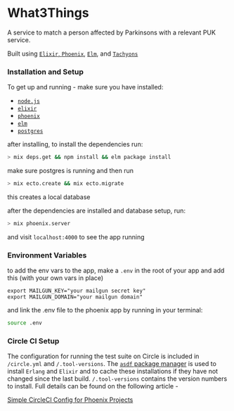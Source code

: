 # What3Things

A service to match a person affected by Parkinsons with a relevant PUK service.


Built using [`Elixir`, `Phoenix`](http://www.phoenixframework.org/), [`Elm`](http://elm-lang.org/), and [`Tachyons`](http://tachyons.io/)

### Installation and Setup

To get up and running - make sure you have installed:

+ [`node.js`](https://nodejs.org/en/download/)
+ [`elixir`](http://elixir-lang.org/install.html)
+ [`phoenix`](http://www.phoenixframework.org/docs/installation)
+ [`elm`](https://guide.elm-lang.org/install.html)
+ [`postgres`](https://www.postgresql.org/download/)

after installing, to install the dependencies run:

```sh
> mix deps.get && npm install && elm package install
```

make sure postgres is running and then run

```sh
> mix ecto.create && mix ecto.migrate
```

this creates a local database

after the dependencies are installed and database setup, run:

```sh
> mix phoenix.server
```

and visit `localhost:4000` to see the app running

### Environment Variables

to add the env vars to the app, make a `.env` in the root of your app and add this (with your own vars in place)

```env
export MAILGUN_KEY="your mailgun secret key"
export MAILGUN_DOMAIN="your mailgun domain"
```

and link the .env file to the phoenix app by running in your terminal:

```sh
source .env
```

### Circle CI Setup

The configuration for running the test suite on Circle is included in `/circle.yml` and `/.tool-versions`. The [`asdf` package manager](https://github.com/asdf-vm/asdf) is used to install `Erlang` and `Elixir` and to cache these installations if they have not changed since the last build. `/.tool-versions` contains the version numbers to install. Full details can be found on the following article -

[Simple CircleCI Config for Phoenix Projects](https://medium.com/@QuantLayer/simple-circleci-config-for-phoenix-projects-fc3ae271aff1)
